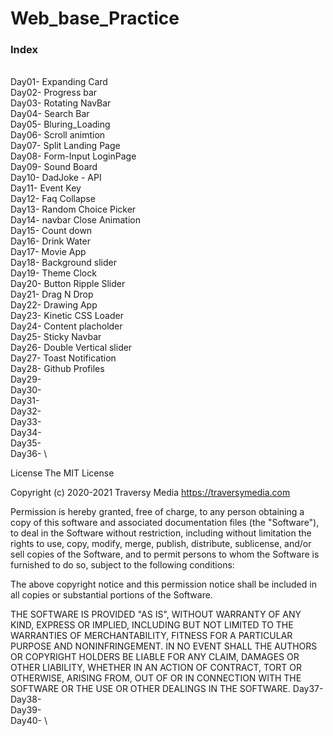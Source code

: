 # Web_base_Practice
 
### Index
\
Day01- Expanding Card
\
Day02- Progress bar
\
Day03- Rotating NavBar
\
Day04- Search Bar
\
Day05- Bluring_Loading
\
Day06- Scroll animtion
\
Day07- Split Landing Page
\
Day08- Form-Input LoginPage
\
Day09- Sound Board
\
Day10- DadJoke - API
\
Day11- Event Key
\
Day12- Faq Collapse
\
Day13- Random Choice Picker
\
Day14- navbar Close Animation
\
Day15- Count down
\
Day16- Drink Water
\
Day17- Movie App
\
Day18- Background slider
\
Day19- Theme Clock
\
Day20- Button Ripple Slider
\
Day21- Drag N Drop
\
Day22- Drawing App
\
Day23- Kinetic CSS Loader
\
Day24- Content placholder
\
Day25- Sticky Navbar
\
Day26- Double Vertical slider
\
Day27- Toast Notification
\
Day28- Github Profiles
\
Day29- 
\
Day30-
\
Day31- 
\
Day32- 
\
Day33- 
\
Day34- 
\
Day35- 
\
Day36- 
\



License
The MIT License

Copyright (c) 2020-2021 Traversy Media https://traversymedia.com

Permission is hereby granted, free of charge, to any person obtaining a copy of this software and associated documentation files (the "Software"), to deal in the Software without restriction, including without limitation the rights to use, copy, modify, merge, publish, distribute, sublicense, and/or sell copies of the Software, and to permit persons to whom the Software is furnished to do so, subject to the following conditions:

The above copyright notice and this permission notice shall be included in all copies or substantial portions of the Software.

THE SOFTWARE IS PROVIDED "AS IS", WITHOUT WARRANTY OF ANY KIND, EXPRESS OR IMPLIED, INCLUDING BUT NOT LIMITED TO THE WARRANTIES OF MERCHANTABILITY, FITNESS FOR A PARTICULAR PURPOSE AND NONINFRINGEMENT. IN NO EVENT SHALL THE AUTHORS OR COPYRIGHT HOLDERS BE LIABLE FOR ANY CLAIM, DAMAGES OR OTHER LIABILITY, WHETHER IN AN ACTION OF CONTRACT, TORT OR OTHERWISE, ARISING FROM, OUT OF OR IN CONNECTION WITH THE SOFTWARE OR THE USE OR OTHER DEALINGS IN THE SOFTWARE.
Day37- 
\
Day38- 
\
Day39- 
\
Day40- 
\
